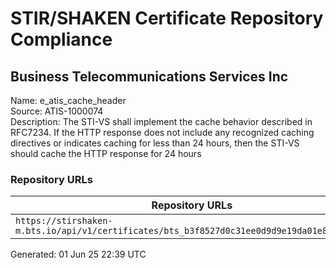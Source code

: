 # STIR/SHAKEN Certificate Repository Compliance

## Business Telecommunications Services Inc

Name: e_atis_cache_header\
Source: ATIS-1000074\
Description: The STI-VS shall implement the cache behavior described in RFC7234. If the HTTP response does not include any recognized caching directives or indicates caching for less than 24 hours, then the STI-VS should cache the HTTP response for 24 hours
### Repository URLs

| Repository URLs | Not After |  Problems | Link |
|-----------------|-----------|-----------|------|
| `https://stirshaken-m.bts.io/api/v1/certificates/bts_b3f8527d0c31ee0d9d9e19da01e8cf68.cer` | 11&#160;Apr&#160;25&#160;15:17&#160;UTC | true | [view](../../REPOS/cb1a0817887fa75c40cd730cdfb0a8bef92288df/README.md) |


Generated: 01 Jun 25 22:39 UTC